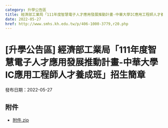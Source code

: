 ```yaml
---
category: 升學公告區
title: 經濟部工業局「111年度智慧電子人才應用發展推動計畫-中華大學IC應用工程師人才養成班」招生簡章
date: 2022-05-27
href: http://www.smhs.kh.edu.tw/p/406-1000-3779,r20.php
---
```


# [升學公告區] 經濟部工業局「111年度智慧電子人才應用發展推動計畫-中華大學IC應用工程師人才養成班」招生簡章

發布日期：2022-05-27



## 附件

- [附件.zip](https://www.smhs.kh.edu.tw/app/index.php?Action=downloadfile&file=WVhSMFlXTm9Memt6TDNCMFlWOHpOVFEyWHpZMk5EWXhPVGRmTWpBMU5EQXVlbWx3&fname=DGGGROTSYWQO41XX50LKSWHGRK30OOLKDGUWTSKK4125MLVWKPROVTPOUSSSPKPO)
